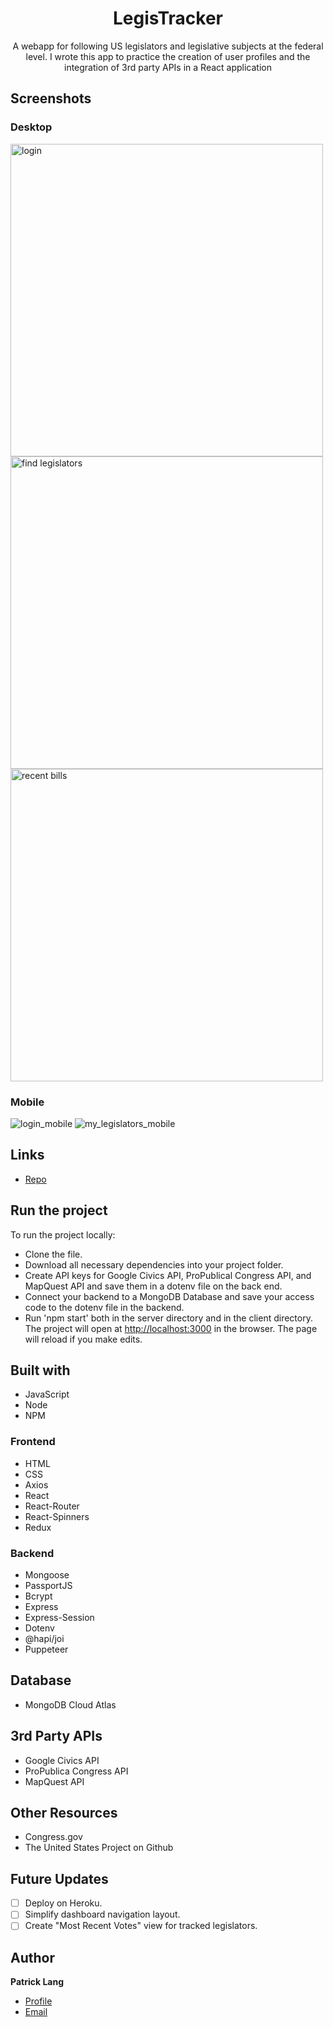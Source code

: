 <h1 align="center">LegisTracker</h1>

<p align="center">A webapp for following US legislators and legislative subjects at the federal level. I wrote this app to practice the creation of user profiles and the integration of 3rd party APIs in a React application</p>

## Screenshots

### Desktop

<img src="https://user-images.githubusercontent.com/73432960/132585738-5213db62-84b4-4963-addb-f6759479743b.JPG" alt="login" width="500"/>
<img src="https://user-images.githubusercontent.com/73432960/132585690-57cfcd57-ef63-4432-802d-93c880f98f76.JPG" alt="find legislators" width="500"/>
<img src="https://user-images.githubusercontent.com/73432960/132585745-93b61dd1-6618-4647-ae40-a24b7149f2bb.JPG" alt="recent bills" width="500"/>


### Mobile
![login_mobile](https://user-images.githubusercontent.com/73432960/132585762-97ef2377-3163-424e-9b8a-54562e101bed.JPG)
![my_legislators_mobile](https://user-images.githubusercontent.com/73432960/132585771-8ef15cc7-be4e-4d3f-b490-13eabca8dc14.JPG)

## Links

- [Repo](https://github.com/patricklang87/congress_data "LegisTracker Repo") 


## Run the project

To run the project locally:

- Clone the file.
- Download all necessary dependencies into your project folder.
- Create API keys for Google Civics API, ProPublical Congress API, and MapQuest API and save them in a dotenv file on the back end. 
- Connect your backend to a MongoDB Database and save your access code to the dotenv file in the backend.
- Run 'npm start' both in the server directory and in the client directory. The project will open at [http://localhost:3000](http://localhost:3000) in the browser. The page will reload if you make edits.

## Built with

- JavaScript
- Node
- NPM

### Frontend
- HTML
- CSS
- Axios
- React
- React-Router
- React-Spinners
- Redux


### Backend
- Mongoose
- PassportJS
- Bcrypt
- Express
- Express-Session
- Dotenv
- @hapi/joi
- Puppeteer

## Database

- MongoDB Cloud Atlas

## 3rd Party APIs

- Google Civics API
- ProPublica Congress API
- MapQuest API

## Other Resources

- Congress.gov
- The United States Project on Github

## Future Updates

- [ ] Deploy on Heroku.
- [ ] Simplify dashboard navigation layout.
- [ ] Create "Most Recent Votes" view for tracked legislators.
 
## Author

**Patrick Lang**

- [Profile](https://github.com/patricklang87 "Patrick Lang")
- [Email](mailto:patricklang87@gmail.com?subject=LegisTracker "LegisTracker")
